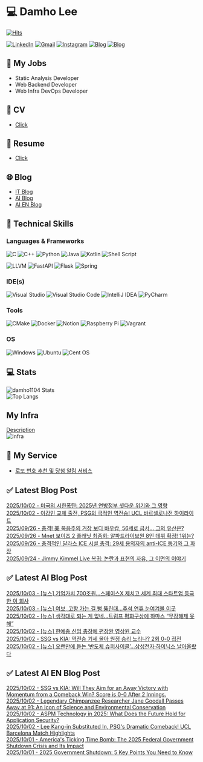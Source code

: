 
# 💻 Damho Lee

[![Hits](https://hits.seeyoufarm.com/api/count/incr/badge.svg?url=https%3A%2F%2Fgithub.com%2Fdamho1104&count_bg=%233D9CC8&title_bg=%23555555&icon=&icon_color=%23E7E7E7&title=hits&edge_flat=false)](https://hits.seeyoufarm.com)  

[![LinkedIn](https://img.shields.io/badge/Linkedin-%230077B5.svg?style=flat&logo=linkedin&logoColor=white)](https://www.linkedin.com/in/damho1104/)
[![Gmail](https://img.shields.io/badge/Gmail-D14836?style=flat&logo=gmail&logoColor=white)](mailto:damho1104@gmail.com)
[![Instagram](https://img.shields.io/badge/Instargram-%23E4405F.svg?style=flat&logo=Instagram&logoColor=white)](https://www.instagram.com/damho1104/)
[![Blog](https://img.shields.io/badge/Blog-%23000000.svg?style=flat&logo=Tistory&logoColor=white)](https://dmomo.co.kr/)
[![Blog](https://img.shields.io/badge/Blog-%23000000.svg?style=flat&logo=WordPress&logoColor=white)](https://blog.ai.dmomo.co.kr/)

## 📃 My Jobs
- Static Analysis Developer
- Web Backend Developer
- Web Infra DevOps Developer

## 📰 CV
- [Click](https://resume.dmomo.net/damho.lee/resume)  

## 📘 Resume
- [Click](https://damho1104.notion.site/8af3191b9815406d95708d9a0cea5a9e)  

## 🌐 Blog
- [IT Blog](https://dmomo.co.kr/)
- [AI Blog](https://blog.ai.dmomo.co.kr/)
- [AI EN Blog](https://ai.trend.dmomo.co.kr/)

## 💪 Technical Skills
### Languages & Frameworks
![C](https://img.shields.io/badge/c-%2300599C.svg?style=flat&logo=c&logoColor=white)
![C++](https://img.shields.io/badge/c++-%2300599C.svg?style=flat&logo=c%2B%2B&logoColor=white)
![Python](https://img.shields.io/badge/Python-3776AB.svg?&style=flat&logo=Python&logoColor=white)
![Java](https://img.shields.io/badge/java-%23ED8B00.svg?style=flat&logo=openjdk&logoColor=white)
![Kotlin](https://img.shields.io/badge/Kotlin-%237F52FF.svg?style=flat&logo=Kotlin&logoColor=white)
![Shell Script](https://img.shields.io/badge/Shell_script-%23121011.svg?style=flat&logo=gnu-bash&logoColor=white)  
  
![LLVM](https://img.shields.io/badge/LLVM/Clang-000B1D.svg?&style=flat&logo=LLVM&logoColor=white)
![FastAPI](https://img.shields.io/badge/FastAPI-005571?style=flat&logo=fastapi)
![Flask](https://img.shields.io/badge/Flask-%23000.svg?style=flat&logo=flask&logoColor=white)
![Spring](https://img.shields.io/badge/Springboot-%236DB33F.svg?style=flat&logo=spring&logoColor=white)
  
  
### IDE(s)
![Visual Studio](https://img.shields.io/badge/Visual%20Studio-5C2D91.svg?style=flat&logo=visual-studio&logoColor=white) 
![Visual Studio Code](https://img.shields.io/badge/Visual%20Studio%20Code-0078d7.svg?style=flat&logo=visual-studio-code&logoColor=white)
![IntelliJ IDEA](https://img.shields.io/badge/IntelliJIDEA-000000.svg?style=flat&logo=intellij-idea&logoColor=white) 
![PyCharm](https://img.shields.io/badge/PyCharm-143?style=flat&logo=pycharm&logoColor=black&color=black&labelColor=green) 


### Tools
![CMake](https://img.shields.io/badge/CMake-%23008FBA.svg?style=flat&logo=cmake&logoColor=white)
![Docker](https://img.shields.io/badge/docker-%230db7ed.svg?style=flat&logo=docker&logoColor=white)
![Notion](https://img.shields.io/badge/Notion-%23000000.svg?style=flat&logo=notion&logoColor=white)
![Raspberry Pi](https://img.shields.io/badge/-RaspberryPi-C51A4A?style=flat&logo=Raspberry-Pi)
![Vagrant](https://img.shields.io/badge/Vagrant-%231563FF.svg?style=flat&logo=vagrant&logoColor=white)


### OS
![Windows](https://img.shields.io/badge/Windows-0078D6?style=flat&logo=windows&logoColor=white)
![Ubuntu](https://img.shields.io/badge/Ubuntu-E95420?style=flat&logo=ubuntu&logoColor=white)
![Cent OS](https://img.shields.io/badge/Cent%20OS-002260?style=flat&logo=centos&logoColor=F0F0F0)


## :computer: Stats
![damho1104 Stats](https://github-readme-stats.vercel.app/api?username=damho1104&hide=issues&show_icons=true&show=prs_merged,prs_merged_percentage&theme=chartreuse-dark)  
![Top Langs](https://github-readme-stats.vercel.app/api/top-langs/?username=damho1104&layout=compact&theme=chartreuse-dark)


## My Infra
[Description](https://dmomo.co.kr/444)  
![infra](https://nextcloud.dmomo.net/apps/files_sharing/publicpreview/EtWDB9RaEXyf4FT?file=/&fileId=142416&x=6016&y=3384&a=true&etag=eee0bc0c4308201c786211582fdbc678)  





## 📣 My Service
- [로또 번호 추천 및 당첨 알림 서비스](https://lotto.dmomo.co.kr/)  


## ✅ Latest Blog Post

[2025/10/02 - 미국의 시한폭탄: 2025년 연방정부 셧다운 위기와 그 영향](https://dmomo.co.kr/721) <br/>
[2025/10/02 - 이강인 교체 출전, PSG의 극적인 역전승! UCL 바르셀로나전 하이라이트](https://dmomo.co.kr/720) <br/>
[2025/09/26 - 충격! 美 복음주의 거장 보디 바우캄, 56세로 급서... 그의 유산은?](https://dmomo.co.kr/719) <br/>
[2025/09/26 - Mnet 보이즈 2 플래닛 최종회: 알파드라이브원 8인 데뷔 확정! 1위는?](https://dmomo.co.kr/718) <br/>
[2025/09/26 - 충격적인 달라스 ICE 시설 총격: 29세 용의자의 anti-ICE 동기와 그 파장](https://dmomo.co.kr/717) <br/>
[2025/09/24 - Jimmy Kimmel Live 복귀: 논란과 표현의 자유, 그 이면의 이야기](https://dmomo.co.kr/716) <br/>

## ✅ Latest AI Blog Post
[2025/10/03 - [뉴스] 기업가치 700조원…스페이스X 제치고 세계 최대 스타트업 등극한 이 회사](https://blog.ai.dmomo.co.kr/news/11246) <br/>
[2025/10/03 - [뉴스] 여보, 고향 가는 길 뻥 뚫린대…추석 연휴 눈여겨볼 이곳](https://blog.ai.dmomo.co.kr/news/11243) <br/>
[2025/10/02 - [뉴스] 생각대로 되는 게 없네…트럼프 평화구상에 하마스 “무장해제 못해”](https://blog.ai.dmomo.co.kr/news/11240) <br/>
[2025/10/02 - [뉴스] 한예종 신임 총장에 편장완 영상원 교수](https://blog.ai.dmomo.co.kr/news/11237) <br/>
[2025/10/02 - SSG vs KIA: 역전승 기세 몰아 원정 승리 노리나? 2회 0-0 접전](https://blog.ai.dmomo.co.kr/trend/11234) <br/>
[2025/10/02 - [뉴스] 오랜만에 듣는 ‘반도체 슈퍼사이클’…삼성전자·하이닉스 날아올랐다](https://blog.ai.dmomo.co.kr/news/11231) <br/>

## ✅ Latest AI EN Blog Post
[2025/10/02 - SSG vs KIA: Will They Aim for an Away Victory with Momentum from a Comeback Win? Score is 0-0 After 2 Innings.](https://ai.trend.dmomo.co.kr/2025/10/ssg-vs-kia-will-they-aim-for-away.html) <br/>
[2025/10/02 - Legendary Chimpanzee Researcher Jane Goodall Passes Away at 91: An Icon of Science and Environmental Conservation](https://ai.trend.dmomo.co.kr/2025/10/legendary-chimpanzee-researcher-jane.html) <br/>
[2025/10/02 - ASPM Technology in 2025: What Does the Future Hold for Application Security?](https://ai.trend.dmomo.co.kr/2025/10/aspm-technology-in-2025-what-does.html) <br/>
[2025/10/02 - Lee Kang-in Substituted In, PSG's Dramatic Comeback! UCL Barcelona Match Highlights](https://ai.trend.dmomo.co.kr/2025/10/lee-kang-in-substituted-in-psgs.html) <br/>
[2025/10/01 - America's Ticking Time Bomb: The 2025 Federal Government Shutdown Crisis and Its Impact](https://ai.trend.dmomo.co.kr/2025/10/americas-ticking-time-bomb-2025-federal.html) <br/>
[2025/10/01 - 2025 Government Shutdown: 5 Key Points You Need to Know](https://ai.trend.dmomo.co.kr/2025/09/2025-government-shutdown-5-key-points.html) <br/>
